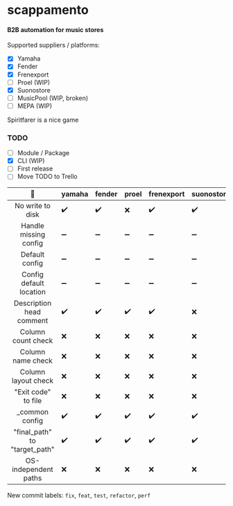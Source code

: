# scappamento
#### B2B automation for music stores

Supported suppliers / platforms:
- [x] Yamaha
- [x] Fender
- [x] Frenexport
- [ ] Proel (WIP)
- [x] Suonostore
- [ ] MusicPool (WIP, broken)
- [ ] MEPA (WIP)

Spiritfarer is a nice game

### TODO
- [ ] Module / Package
- [x] CLI (WIP)
- [ ] First release
- [ ] Move TODO to Trello

|          :broccoli:           | yamaha             | fender             | proel              | frenexport         | suonostore         | musicpool          | mepa               | _common            |
|:-----------------------------:|:-------------------|:-------------------|:-------------------|:-------------------|:-------------------|:-------------------|:-------------------|:-------------------|
|       No write to disk        | :heavy_check_mark: | :heavy_check_mark: | :x:                | :heavy_check_mark: | :heavy_check_mark: | :heavy_check_mark: | :x:                | :heavy_minus_sign: |
|     Handle missing config     | :heavy_minus_sign: | :heavy_minus_sign: | :heavy_minus_sign: | :heavy_minus_sign: | :heavy_minus_sign: | :heavy_minus_sign: | :heavy_minus_sign: | :x:                |
|        Default config         | :heavy_minus_sign: | :heavy_minus_sign: | :heavy_minus_sign: | :heavy_minus_sign: | :heavy_minus_sign: | :heavy_minus_sign: | :heavy_minus_sign: | :x:                |
|    Config default location    | :heavy_minus_sign: | :heavy_minus_sign: | :heavy_minus_sign: | :heavy_minus_sign: | :heavy_minus_sign: | :heavy_minus_sign: | :heavy_minus_sign: | :x:                |
|   Description head comment    | :heavy_check_mark: | :heavy_check_mark: | :heavy_check_mark: | :heavy_check_mark: | :x:                | :heavy_check_mark: | :x:                | :heavy_check_mark: |
|      Column count check       | :x:                | :x:                | :x:                | :x:                | :x:                | :x:                | :x:                | :heavy_minus_sign: |
|       Column name check       | :x:                | :x:                | :x:                | :x:                | :x:                | :x:                | :x:                | :heavy_minus_sign: |
|      Column layout check      | :x:                | :x:                | :x:                | :x:                | :x:                | :x:                | :x:                | :heavy_minus_sign: |
|      "Exit code" to file      | :x:                | :x:                | :x:                | :x:                | :x:                | :x:                | :x:                | :heavy_minus_sign: |
|        _common config         | :heavy_check_mark: | :heavy_check_mark: | :heavy_check_mark: | :heavy_check_mark: | :heavy_check_mark: | :heavy_check_mark: | :heavy_check_mark: | :heavy_minus_sign: |
| "final_path" to "target_path" | :heavy_check_mark: | :heavy_check_mark: | :heavy_check_mark: | :heavy_check_mark: | :heavy_check_mark: | :heavy_check_mark: | :heavy_check_mark: | :heavy_minus_sign: |
|     OS-independent paths      | :x:                | :x:                | :x:                | :x:                | :x:                | :x:                | :x:                | :heavy_minus_sign: |

New commit labels: `fix`, `feat`, `test`, `refactor`, `perf`